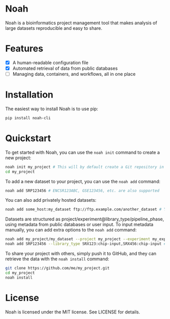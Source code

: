 # Noah

Noah is a bioinformatics project management tool that makes analysis of large datasets reproducible and easy to share.

# Features
- [x] A human-readable configuration file
- [x] Automated retrieval of data from public databases
- [ ] Managing data, containers, and workflows, all in one place

# Installation

The easiest way to install Noah is to use pip:

```bash
pip install noah-cli
```

# Quickstart

To get started with Noah, you can use the `noah init` command to create a new project:

```bash
noah init my_project # This will by default create a Git repository in my_project
cd my_project
```

To add a new dataset to your project, you can use the `noah add` command:

```bash
noah add SRP123456 # ENCSR123ABC, GSE123456, etc. are also supported
```

You can also add privately hosted datasets:

```bash
noah add some_host:my_dataset ftp://ftp.example.com/another_dataset # You can add multiple datasets at once
```

Datasets are structured as project/experiment@library_type/pipeline_phase, using metadata from public databases or user input.
To input metadata manually, you can add extra options to the `noah add` command:

```bash
noah add my_project/my_dataset --project my_project --experiment my_experiment --library_type chip --pipeline_phase raw
noah add SRP123456 --library_type SRX123:chip-input,SRX456:chip-input # Metadata of public datasets can be overridden if specified
```

To share your project with others, simply push it to GitHub, and they can retrieve the data with the `noah install` command:

```bash
git clone https://github.com/me/my_project.git
cd my_project
noah install
```

# License

Noah is licensed under the MIT license. See LICENSE for details.
